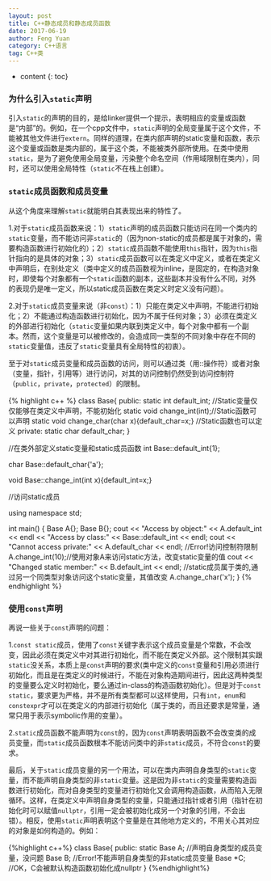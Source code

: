 ```yaml
---
layout: post
title: C++静态成员和静态成员函数
date: 2017-06-19
author: Feng Yuan
category: C++语言
tag: C++类
---
```


* content
{: toc}



### 为什么引入`static`声明

引入`static`的声明的目的，是给linker提供一个提示，表明相应的变量或函数是“内部”的。例如，在一个cpp文件中，`static`声明的全局变量属于这个文件，不能被其他文件进行`extern`。同样的道理，在类内部声明的static变量和函数，表示这个变量或函数是类内部的，属于这个类，不能被类外部所使用。在类中使用`static`，是为了避免使用全局变量，污染整个命名空间（作用域限制在类内），同时，还可以使用全局特性（`static`不在栈上创建）。

### `static`成员函数和成员变量

从这个角度来理解`static`就能明白其表现出来的特性了。

1.对于`static`成员函数来说：1）`static`声明的成员函数只能访问在同一个类内的`static`变量，而不能访问非`static`的（因为non-static的成员都是属于对象的，需要构造函数进行初始化的）；2）`static`成员函数不能使用`this`指针，因为`this`指针指向的是具体的对象；3）`static`成员函数可以在类定义中定义，或者在类定义中声明后，在别处定义（类中定义的成员函数视为inline，是固定的，在构造对象时，即使每个对象都有一个`static`函数的副本，这些副本并没有什么不同，对外的表现仍是唯一定义，所以static成员函数在类定义时定义没有问题）。

2.对于`static`成员变量来说（非`const`）：1）只能在类定义中声明，不能进行初始化；2）不能通过构造函数进行初始化，因为不属于任何对象；3）必须在类定义的外部进行初始化（`static`变量如果内联到类定义中，每个对象中都有一个副本。然而，这个变量是可以被修改的，会造成同一类型的不同对象中存在不同的`static`变量值，违反了`static`变量具有全局特性的初衷）。

至于对`static`成员变量和成员函数的访问，则可以通过类（用::操作符）或者对象（变量，指针，引用等）进行访问，对其的访问控制仍然受到访问控制符（`public`，`private`，`protected`）的限制。

{% highlight c++ %}
class Base{
public:
    static int default_int;     //Static变量仅仅能够在类定义中声明，不能初始化
    static void change_int(int);//Static函数可以声明
    static void change_char(char x){default_char=x;} //Static函数也可以定义
private:
    static char default_char;
}

//在类外部定义static变量和static成员函数
int Base::default_int{1};

char Base::default_char{'a'};

void Base::change_int(int x){default_int=x;}

//访问static成员

using namespace std;

int main()
{
    Base A{};
    Base B{};
    cout << "Access by object:" << A.default_int << endl
         << "Access by class:" << Base::default_int << endl;
    cout << "Cannot access private:" << A.default_char << endl; //Error!访问控制符限制
    A.change_int(10);//使用对象A来访问static方法，改变static变量的值
    cout << "Changed static member:" << B.default_int << endl; //static成员属于类的,通过另一个同类型对象访问这个static变量，其值改变
    A.change_char('x');
}
{% endhighlight %}

### 使用`const`声明

再说一些关于`const`声明的问题：

1.`const static`成员，使用了`const`关键字表示这个成员变量是个常数，不会改变，因此必须在类定义中对其进行初始化，而不能在类定义外部。这个限制其实跟`static`没关系，本质上是`const`声明的要求(类中定义的`const`变量和引用必须进行初始化，而且是在类定义的时候进行，不能在对象构造期间进行，因此这两种类型的变量要么定义时初始化，要么通过in-class的构造函数初始化）。但是对于`const static`，要求更为严格，并不是所有类型都可以这样使用，只有`int`，`enum`和`constexpr`才可以在类定义的内部进行初始化（属于类的，而且还要求是常量，通常只用于表示symbolic作用的变量）。

2.`static`成员函数不能声明为`const`的，因为`const`声明表明函数不会改变类的成员变量，而`static`成员函数根本不能访问类中的非`static`成员，不符合`const`的要求。

最后，关于`static`成员变量的另一个用法，可以在类内声明自身类型的`static`变量，而不能声明自身类型的非`static`变量。这是因为非`static`的变量需要构造函数进行初始化，而对自身类型的变量进行初始化又会调用构造函数，从而陷入无限循环。这样，在类定义中声明自身类型的变量，只能通过指针或者引用（指针在初始化时可以赋值`nullptr`，引用一定会被初始化成另一个对象的引用，不会出错）。相反，使用`static`声明表明这个变量是在其他地方定义的，不用关心其对应的对象是如何构造的。例如：

{%highlight c++%}
class Base{
public:
    static Base A;  //声明自身类型的成员变量，没问题
    Base B;         //Error!不能声明自身类型的非static成员变量
    Base *C;        //OK，C会被默认构造函数初始化成nullptr
}
{%endhighlight%}
